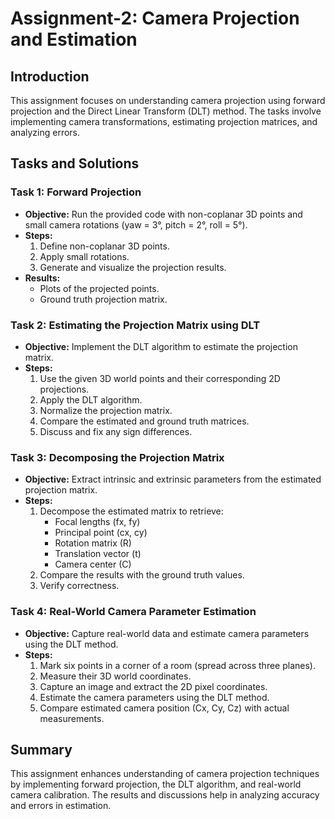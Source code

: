 # Assignment-2: Camera Projection and Estimation

## Introduction
This assignment focuses on understanding camera projection using forward projection and the Direct Linear Transform (DLT) method. The tasks involve implementing camera transformations, estimating projection matrices, and analyzing errors.

## Tasks and Solutions

### Task 1: Forward Projection
- **Objective:** Run the provided code with non-coplanar 3D points and small camera rotations (yaw = 3°, pitch = 2°, roll = 5°).
- **Steps:**
  1. Define non-coplanar 3D points.
  2. Apply small rotations.
  3. Generate and visualize the projection results.
- **Results:**
  - Plots of the projected points.
  - Ground truth projection matrix.


### Task 2: Estimating the Projection Matrix using DLT
- **Objective:** Implement the DLT algorithm to estimate the projection matrix.
- **Steps:**
  1. Use the given 3D world points and their corresponding 2D projections.
  2. Apply the DLT algorithm.
  3. Normalize the projection matrix.
  4. Compare the estimated and ground truth matrices.
  5. Discuss and fix any sign differences.

### Task 3: Decomposing the Projection Matrix
- **Objective:** Extract intrinsic and extrinsic parameters from the estimated projection matrix.
- **Steps:**
  1. Decompose the estimated matrix to retrieve:
     - Focal lengths (fx, fy)
     - Principal point (cx, cy)
     - Rotation matrix (R)
     - Translation vector (t)
     - Camera center (C)
  2. Compare the results with the ground truth values.
  3. Verify correctness.

### Task 4: Real-World Camera Parameter Estimation
- **Objective:** Capture real-world data and estimate camera parameters using the DLT method.
- **Steps:**
  1. Mark six points in a corner of a room (spread across three planes).
  2. Measure their 3D world coordinates.
  3. Capture an image and extract the 2D pixel coordinates.
  4. Estimate the camera parameters using the DLT method.
  5. Compare estimated camera position (Cx, Cy, Cz) with actual measurements.

## Summary
This assignment enhances understanding of camera projection techniques by implementing forward projection, the DLT algorithm, and real-world camera calibration. The results and discussions help in analyzing accuracy and errors in estimation.